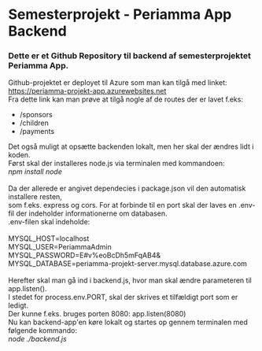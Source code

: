 # Semesterprojekt - Periamma App Backend

### Dette er et Github Repository til backend af semesterprojektet Periamma App. <br>
Github-projektet er deployet til Azure som man kan tilgå med linket: <br>
https://periamma-projekt-app.azurewebsites.net <br>
Fra dette link kan man prøve at tilgå nogle af de routes der er lavet f.eks: <br>
- /sponsors
- /children
- /payments

Det også muligt at opsætte backenden lokalt, men her skal der ændres lidt i koden. <br>
Først skal der installeres node.js via terminalen med kommandoen: <br>
*npm install node* <br>
<br>
Da der allerede er angivet dependecies i package.json vil den automatisk installere resten, <br>
som f.eks. express og cors.
For at forbinde til en port skal der laves en .env-fil der indeholder informationerne om databasen. <br>
.env-filen skal indeholde: <br>
<br>
MYSQL_HOST=localhost<br>
MYSQL_USER=PeriammaAdmin<br>
MYSQL_PASSWORD=E#v%eoBcDh5mFqAB4&<br>
MYSQL_DATABASE=periamma-projekt-server.mysql.database.azure.com<br>
<br>
Herefter skal man gå ind i backend.js, hvor man skal ændre parameteren til app.listen(). <br>
I stedet for process.env.PORT, skal der skrives et tilfældigt port som er ledigt. <br>
Der kunne f.eks. bruges porten 8080: app.listen(8080) <br>
Nu kan backend-app'en køre lokalt og startes op gennem terminalen med følgende kommando: <br>
*node ./backend.js*

